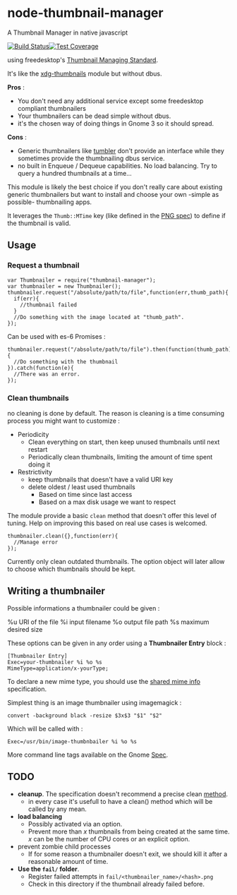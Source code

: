 # node-thumbnail-manager

A Thumbnail Manager in native javascript

[![Build Status](https://travis-ci.org/Holusion/node-thumbnail-manager.svg?branch=master)](https://travis-ci.org/Holusion/node-thumbnail-manager)[![Test Coverage](https://codeclimate.com/github/Holusion/node-thumbnail-manager/badges/coverage.svg)](https://codeclimate.com/github/Holusion/node-thumbnail-manager/coverage)


using freedesktop's [Thumbnail Managing Standard](http://specifications.freedesktop.org/thumbnail-spec/thumbnail-spec-latest.html).

It's like the [xdg-thumbnails](https://www.npmjs.com/package/xdg-thumbnails) module but without dbus.

**Pros** :
- You don't need any additional service except some freedesktop compliant thumbnailers
- Your thumbnailers can be dead simple without dbus.
- it's the chosen way of doing things in Gnome 3 so it should spread.

**Cons** :
- Generic thumbnailers like [tumbler](https://github.com/nemomobile/tumbler) don't provide an interface while they sometimes provide the thumbnailing dbus service.
- no built in Enqueue / Dequeue capabilities. No load balancing. Try to query a hundred thumbnails at a time...

This module is likely the best choice if you don't really care about existing generic thumbnailers but want to install and choose your own -simple as possible- thumbnailing apps.

It leverages the ```Thumb::MTime``` key (like defined in the [PNG spec](http://www.w3.org/TR/PNG/#C.tEXt)) to define if the thumbnail is valid.

## Usage

### Request a thumbnail

    var Thumbnailer = require("thumbnail-manager");
    var thumbnailer = new Thumbnailer();
    thumbnailer.request("/absolute/path/to/file",function(err,thumb_path){
      if(err){
        //thumbnail failed
      }
      //Do something with the image located at "thumb_path".
    });

Can be used with es-6 Promises :

    thumbnailer.request("/absolute/path/to/file").then(function(thumb_path){
      //Do something with the thumbnail
    }).catch(function(e){
      //There was an error.
    });

### Clean thumbnails

no cleaning is done by default. The reason is cleaning is a time consuming process you might want to customize :

- Periodicity
  - Clean everything on start, then keep unused thumbnails until next restart
  - Periodically clean thumbnails, limiting the amount of time spent doing it
- Restrictivity
  - keep thumbnails that doesn't have a valid URI key
  - delete oldest / least used thumbnails
    - Based on time since last access
    - Based on a max disk usage we want to respect

The module provide a basic `clean` method that doesn't offer this level of tuning. Help on improving this based on real use cases is welcomed.

    thumbnailer.clean({},function(err){
      //Manage error
    });

Currently only clean outdated thumbnails. The option object will later allow to choose which thumbnails should be kept.

## Writing a thumbnailer

Possible informations a thumbnailer could be given :

%u URI of the file
%i input filename
%o output file path
%s maximum desired size

These options can be given in any order using a **Thumbnailer Entry** block :

    [Thumbnailer Entry]
    Exec=your-thumbnailer %i %o %s
    MimeType=application/x-yourType;

To declare a new mime type, you should use the [shared mime info](http://www.freedesktop.org/wiki/Specifications/shared-mime-info-spec/) specification.

Simplest thing is an image thumbnailer using imagemagick :

    convert -background black -resize $3x$3 "$1" "$2"

Which will be called with :

    Exec=/usr/bin/image-thumbnbailer %i %o %s

More command line tags available on the Gnome [Spec](https://tecnocode.co.uk/2013/10/21/writing-a-gnome-thumbnailer/).

## TODO

- **cleanup**. The specification doesn't recommend a precise clean [method](http://specifications.freedesktop.org/thumbnail-spec/thumbnail-spec-latest.html#DELETE).
  - in every case it's usefull to have a clean() method which will be called by any mean.
- **load balancing**
  - Possibly activated via an option.
  - Prevent more than *x* thumbnails from being created at the same time. *x* can be the number of CPU cores or an explicit option.
- prevent zombie child processes
  - If for some reason a thumbnailer doesn't exit, we should kill it after a reasonable amount of time.
- **Use the ```fail/``` folder**.
  - Register failed attempts in ```fail/<thumbnailer_name>/<hash>.png```
  - Check in this directory if the thumbnail already failed before.
